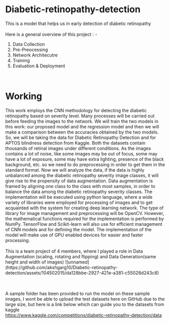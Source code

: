 # Diabetic-retinopathy-detection
This is a model that helps us in early detection of diabetic retinopathy<br><br>
Here is a general overview of this project : -
1) Data Collection
2) Pre-Preocessing
3) Network Architecutre
4) Training
5) Evaluation & Deployment
<br>

<h1>Working </h1>
This work employs the CNN methodology for detecting the diabetic retinopathy based on severity level. Many processes will be carried out before feeding the images to the network. 
We will train the two models in this work: our proposed model and the regression model and then we will make a comparison between the accuracies obtained by the two models.
So, we will be taking the data for Diabetic Retinopathy Detection and for APTOS blindness detection from Kaggle. Both the datasets contain thousands of retinal images under different conditions. As the images contains a lot of noise, like some images may be out of focus, some may have a lot of exposure, some may have extra lighting, presence of the black background, etc. so we need to do preprocessing in order to get them in the standard format. Now we will analyze the data, if the data is highly unbalanced among the diabetic retinopathy severity image classes, it will give rise to the propensity of data augmentation. Data augmentation is framed by aligning one class to the class with most samples, in order to balance the data among the diabetic retinopathy severity classes. The implementation will be executed using python language, where a wide variety of libraries were employed for processing of images and to get acquainted with the system for creating deep learning network. The type of library for image management and preprocessing will be OpenCV.
However, the mathematical functions required for the implementation is performed by NumPy. TensorFlow and Scikit-learn will also use for efficient management of CNN models and for defining the model. The implementation of the model will make use of GPU enabled devices for easier and faster processing.
<br><br>
This is a team project of 4 members, where I played a role in Data Augmentation (scaling, rotating and flipping) and Data Generation(same height and width of images)
![unnamed](https://github.com/akshgarg10/Diabetic-retinopathy-detection/assets/104502015/da128bbe-2927-421e-a381-c55028d243c8)

<br><br>
A sample folder has been provided to run the model on these sample images, I wont be able to upload the test datasets here on GitHub due to the large size, but here is a link below which can guide you to the datasets from kaggle <br>
https://www.kaggle.com/competitions/diabetic-retinopathy-detection/data


